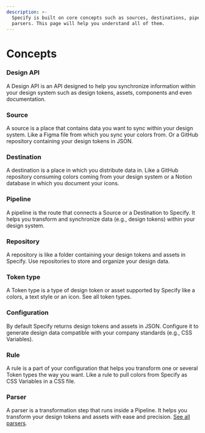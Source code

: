 ```yaml
---
description: >-
  Specify is built on core concepts such as sources, destinations, pipelines,
  parsers. This page will help you understand all of them.
---
```


# Concepts

### Design API

A Design API is an API designed to help you synchronize information within your design system such as design tokens, assets, components and even documentation.

### Source

A source is a place that contains data you want to sync within your design system. Like a Figma file from which you sync your colors from. Or a GitHub repository containing your design tokens in JSON.

### Destination

A destination is a place in which you distribute data in. Like a GitHub repository consuming colors coming from your design system or a Notion database in which you document your icons.

### Pipeline

A pipeline is the route that connects a Source or a Destination to Specify. It helps you transform and synchronize data (e.g., design tokens) within your design system.

### Repository

A repository is like a folder containing your design tokens and assets in Specify. Use repositories to store and organize your design data.

### Token type

A Token type is a type of design token or asset supported by Specify like a colors, a text style or an icon. See all token types.

### Configuration

By default Specify returns design tokens and assets in JSON. Configure it to generate design data compatible with your company standards (e.g., CSS Variables).

### Rule

A rule is a part of your configuration that helps you transform one or several Token types the way you want. Like a rule to pull colors from Specify as CSS Variables in a CSS file.

### Parser

A parser is a transformation step that runs inside a Pipeline. It helps you transform your design tokens and assets with ease and precision. [See all parsers](https://github.com/Specifyapp/parsers).
